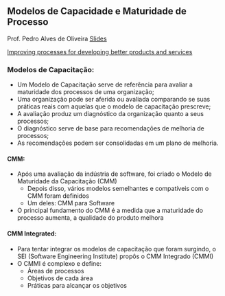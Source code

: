 ## Modelos de Capacidade e Maturidade de Processo
Prof. Pedro Alves de Oliveira
[Slides](http://webdav.sistemas.pucminas.br:8080/webdav/sistemas/sga/20162/1126775_Modelos%20de%20Maturidade%20e%20Capacidade%20de%20Processo.pdf)

[Improving processes for developing better products and services](http://webdav.sistemas.pucminas.br:8080/webdav/sistemas/sga/20161/1052033_CMMI-DEV-1-3.PDF)

### Modelos de Capacitação:
- Um Modelo de Capacitação serve de referência para avaliar a maturidade dos processos de uma organização;
- Uma organização pode ser aferida ou avaliada comparando se suas práticas reais com aquelas que o modelo de capacitação prescreve;
- A avaliação produz um diagnóstico da organização quanto a seus processos;
- O diagnóstico serve de base para recomendações de melhoria de processos;
- As recomendações podem ser consolidadas em um plano de melhoria.

#### CMM:
- Após uma avaliação da indústria de software, foi criado o Modelo de Maturidade da Capacitação (CMM)
    + Depois disso, vários  modelos semelhantes e compatíveis  com o CMM foram definidos
    + Um deles: CMM para Software
- O principal fundamento do CMM é a medida que a maturidade do processo aumenta, a qualidade  do produto melhora

#### CMM Integrated:

- Para tentar integrar os modelos de capacitação que foram surgindo, o SEI (Software Engineering Institute) propôs o CMM Integrado (CMMI)
- O CMMI é complexo e define:
    + Áreas de processos
    + Objetivos de cada área
    + Práticas para alcançar os objetivos

